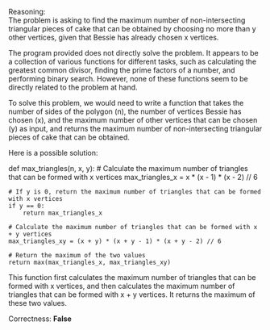 Reasoning:  
The problem is asking to find the maximum number of non-intersecting triangular pieces of cake that can be obtained by choosing no more than y other vertices, given that Bessie has already chosen x vertices.

The program provided does not directly solve the problem. It appears to be a collection of various functions for different tasks, such as calculating the greatest common divisor, finding the prime factors of a number, and performing binary search. However, none of these functions seem to be directly related to the problem at hand.

To solve this problem, we would need to write a function that takes the number of sides of the polygon (n), the number of vertices Bessie has chosen (x), and the maximum number of other vertices that can be chosen (y) as input, and returns the maximum number of non-intersecting triangular pieces of cake that can be obtained.

Here is a possible solution:

def max_triangles(n, x, y):
    # Calculate the maximum number of triangles that can be formed with x vertices
    max_triangles_x = x * (x - 1) * (x - 2) // 6
    
    # If y is 0, return the maximum number of triangles that can be formed with x vertices
    if y == 0:
        return max_triangles_x
    
    # Calculate the maximum number of triangles that can be formed with x + y vertices
    max_triangles_xy = (x + y) * (x + y - 1) * (x + y - 2) // 6
    
    # Return the maximum of the two values
    return max(max_triangles_x, max_triangles_xy)

This function first calculates the maximum number of triangles that can be formed with x vertices, and then calculates the maximum number of triangles that can be formed with x + y vertices. It returns the maximum of these two values.

Correctness: **False**